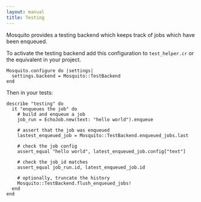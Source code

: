 ```yaml
---
layout: manual
title: Testing
---
```


Mosquito provides a testing backend which keeps track of jobs which have been enqueued.

To activate the testing backend add this configuration to `test_helper.cr` or the equivalent in your project.

```crystal
Mosquito.configure do |settings|
  settings.backend = Mosquito::TestBackend
end
```

Then in your tests:

```crystal
describe "testing" do
  it "enqueues the job" do
    # build and enqueue a job
    job_run = EchoJob.new(text: "hello world").enqueue

    # assert that the job was enqueued
    lastest_enqueued_job = Mosquito::TestBackend.enqueued_jobs.last

    # check the job config
    assert_equal "hello world", latest_enqueued_job.config["text"]

    # check the job_id matches
    assert_equal job_run.id, latest_enqueued_job.id

    # optionally, truncate the history
    Mosquito::TestBackend.flush_enqueued_jobs!
  end
end
```
